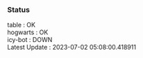 ### Status


table : OK  
hogwarts : OK  
icy-bot : DOWN  
Latest Update : 2023-07-02 05:08:00.418911
